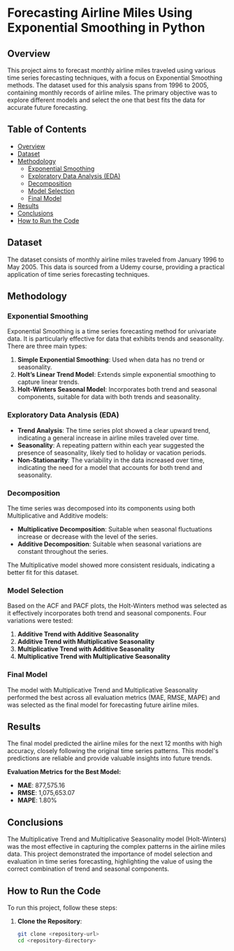 # Forecasting Airline Miles Using Exponential Smoothing in Python

## Overview
This project aims to forecast monthly airline miles traveled using various time series forecasting techniques, with a focus on Exponential Smoothing methods. The dataset used for this analysis spans from 1996 to 2005, containing monthly records of airline miles. The primary objective was to explore different models and select the one that best fits the data for accurate future forecasting.

## Table of Contents
- [Overview](#overview)
- [Dataset](#dataset)
- [Methodology](#methodology)
  - [Exponential Smoothing](#exponential-smoothing)
  - [Exploratory Data Analysis (EDA)](#exploratory-data-analysis-eda)
  - [Decomposition](#decomposition)
  - [Model Selection](#model-selection)
  - [Final Model](#final-model)
- [Results](#results)
- [Conclusions](#conclusions)
- [How to Run the Code](#how-to-run-the-code)

## Dataset
The dataset consists of monthly airline miles traveled from January 1996 to May 2005. This data is sourced from a Udemy course, providing a practical application of time series forecasting techniques.

## Methodology

### Exponential Smoothing
Exponential Smoothing is a time series forecasting method for univariate data. It is particularly effective for data that exhibits trends and seasonality. There are three main types:
1. **Simple Exponential Smoothing**: Used when data has no trend or seasonality.
2. **Holt’s Linear Trend Model**: Extends simple exponential smoothing to capture linear trends.
3. **Holt-Winters Seasonal Model**: Incorporates both trend and seasonal components, suitable for data with both trends and seasonality.

### Exploratory Data Analysis (EDA)
- **Trend Analysis**: The time series plot showed a clear upward trend, indicating a general increase in airline miles traveled over time.
- **Seasonality**: A repeating pattern within each year suggested the presence of seasonality, likely tied to holiday or vacation periods.
- **Non-Stationarity**: The variability in the data increased over time, indicating the need for a model that accounts for both trend and seasonality.

### Decomposition
The time series was decomposed into its components using both Multiplicative and Additive models:
- **Multiplicative Decomposition**: Suitable when seasonal fluctuations increase or decrease with the level of the series.
- **Additive Decomposition**: Suitable when seasonal variations are constant throughout the series.
  
The Multiplicative model showed more consistent residuals, indicating a better fit for this dataset.

### Model Selection
Based on the ACF and PACF plots, the Holt-Winters method was selected as it effectively incorporates both trend and seasonal components. Four variations were tested:
1. **Additive Trend with Additive Seasonality**
2. **Additive Trend with Multiplicative Seasonality**
3. **Multiplicative Trend with Additive Seasonality**
4. **Multiplicative Trend with Multiplicative Seasonality**

### Final Model
The model with Multiplicative Trend and Multiplicative Seasonality performed the best across all evaluation metrics (MAE, RMSE, MAPE) and was selected as the final model for forecasting future airline miles.

## Results
The final model predicted the airline miles for the next 12 months with high accuracy, closely following the original time series patterns. This model's predictions are reliable and provide valuable insights into future trends.

**Evaluation Metrics for the Best Model:**
- **MAE**: 877,575.16
- **RMSE**: 1,075,653.07
- **MAPE**: 1.80%

## Conclusions
The Multiplicative Trend and Multiplicative Seasonality model (Holt-Winters) was the most effective in capturing the complex patterns in the airline miles data. This project demonstrated the importance of model selection and evaluation in time series forecasting, highlighting the value of using the correct combination of trend and seasonal components.

## How to Run the Code
To run this project, follow these steps:

1. **Clone the Repository**:
   ```bash
   git clone <repository-url>
   cd <repository-directory>
